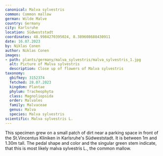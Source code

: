 ```yaml
---
canonical: Malva sylvestris
common: Common mallow
german: Wilde Malve
country: Germany
city: Karlsruhe
location: Südweststadt
coordinates: 48.9984270395024, 8.389608688430911
date: 16.07.2023
by: Niklas Conen
author: Niklas Conen
images:
- path: plants/germany/malva_sylvestris/malva_sylvestris_1.jpg
  alt: Picture of Malva sylvestris
  description: Close up of flowers of Malva sylvestris
taxonomy:
  gbifkey: 3152374
  fetched: 28.07.2023
  kingdom: Plantae
  phylum: Tracheophyta
  class: Magnoliopsida
  order: Malvales
  family: Malvaceae
  genus: Malva
  species: Malva sylvestris
scientific: Malva sylvestris L.
---
```


This specimen grew on a small patch of dirt near a parking space in front of the St.Vincentus Kliniken in Karlsruhe's Südweststadt. It is between 1m and 1.30m tall. The pedal shape and color and the singular green stem indicate, that this is most likely malva sylvestris L., the common mallow.
